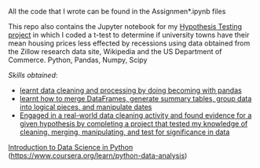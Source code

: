 All the code that I wrote can be found in the Assignmen*.ipynb files

This repo also contains the Jupyter notebook for my [Hypothesis Testing project][3] in which I coded a t-test to determine if university towns have their mean housing prices less effected by recessions using data obtained from the Zillow research data site, Wikipedia and the US Department of Commerce. Python, Pandas, Numpy, Scipy

<i>Skills obtained</i>:
- [learnt data cleaning and processing by doing becoming with pandas][1]
- [learnt how to merge DataFrames, generate summary tables, group data into logical pieces, and manipulate dates][2]
- [Engaged in a real-world data cleaning activity and found evidence for a given hypothesis by completing a project that tested my knowledge of cleaning, merging, manipulating, and test for significance in data][3]

[Introduction to Data Science in Python][4] (https://www.coursera.org/learn/python-data-analysis)

[1]: (https://github.com/DeeptanshuM/learningDataScience/blob/master/Assignment%202.ipynb)
[2]: (https://github.com/DeeptanshuM/learningDataScience/blob/master/Assignment%203.ipynb)
[3]: (https://github.com/DeeptanshuM/learningDataScience/blob/master/Assignment%204.ipynb)
[4]: (https://www.coursera.org/learn/python-data-analysis)
